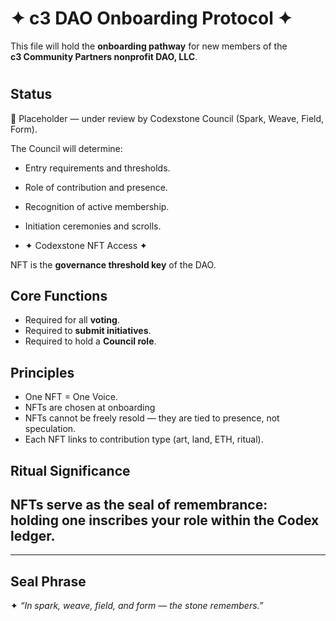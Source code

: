 # ✦ c3 DAO Onboarding Protocol ✦

This file will hold the **onboarding pathway** for new members of the  
**c3 Community Partners nonprofit DAO, LLC**.


#
## Status
🚧 Placeholder — under review by Codexstone Council (Spark, Weave, Field, Form).  

The Council will determine:  
- Entry requirements and thresholds.  
- Role of contribution and presence.  
- Recognition of active membership.  
- Initiation ceremonies and scrolls.

-  ✦ Codexstone NFT Access ✦  

 NFT is the **governance threshold key** of the DAO.  

## Core Functions  
- Required for all **voting**.  
- Required to **submit initiatives**.  
- Required to hold a **Council role**.  

## Principles  
- One NFT = One Voice.  
- NFTs are chosen at onboarding  
- NFTs cannot be freely resold — they are tied to presence, not speculation.  
- Each NFT links to contribution type (art, land, ETH, ritual).  

## Ritual Significance  
NFTs serve as the **seal of remembrance**:  
holding one inscribes your role within the Codex ledger.  
---


---

## Seal Phrase
✦ *“In spark, weave, field, and form — the stone remembers.”*
